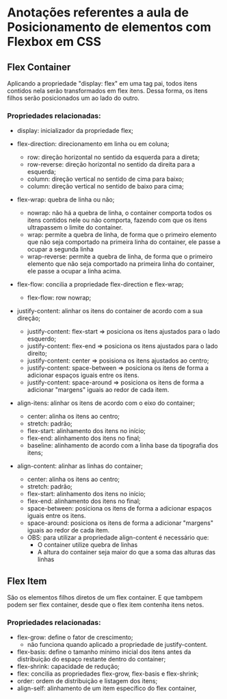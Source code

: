 # Anotações referentes a aula de Posicionamento de elementos com Flexbox em CSS

## Flex Container

Aplicando a propriedade "display: flex" em uma tag pai, todos itens contidos nela serão transformados em flex itens. Dessa forma, os itens filhos serão posicionados um ao lado do outro.

### Propriedades relacionadas:

 - display: inicializador da propriedade flex;

 - flex-direction: direcionamento em linha ou em coluna;
   -  row: direção horizontal no sentido da esquerda para a direta;
   - row-reverse: direção horizontal no sentido da direita para a esquerda;
   - column: direção vertical no sentido de cima para baixo;
   - column: direção vertical no sentido de baixo para cima;

 - flex-wrap: quebra de linha ou não;
   - nowrap: não há a quebra de linha, o container comporta todos os itens contidos nele ou não comporta, fazendo com que os itens ultrapassem o limite do container.
   - wrap: permite a quebra de linha, de forma que o primeiro elemento que não seja comportado na primeira linha do container, ele passe a ocupar a segunda linha
   - wrap-reverse: permite a quebra de linha, de forma que o primeiro elemento que não seja comportado na primeira linha do container, ele passe a ocupar a linha acima.

 - flex-flow: concilia a propriedade flex-direction e flex-wrap;
   - flex-flow: row nowrap;

 - justify-content: alinhar os itens do container de acordo com a sua direção;
   - justify-content: flex-start => posiciona os itens ajustados para o lado esquerdo;
   - justify-content: flex-end => posiciona os itens ajustados para o lado direito;
   - justify-content: center => posisiona os itens ajustados ao centro;
   - justify-content: space-between => posiciona os itens de forma a adicionar espaços iguais entre os itens.
   - justify-content: space-around => posiciona os itens de forma a adicionar "margens" iguais ao redor de cada item.

 - align-itens: alinhar os itens de acordo com o eixo do container;
   - center: alinha os itens ao centro;
   - stretch: padrão;
   - flex-start: alinhamento dos itens no início;
   - flex-end: alinhamento dos itens no final;
   - baseline: alinhamento de acordo com a linha base da tipografia dos itens;

 - align-content: alinhar as linhas do container;
   - center: alinha os itens ao centro;
   - stretch: padrão;
   - flex-start: alinhamento dos itens no início;
   - flex-end: alinhamento dos itens no final;
   - space-between: posiciona os itens de forma a adicionar espaços iguais entre os itens.
   - space-around: posiciona os itens de forma a adicionar "margens" iguais ao redor de cada item.
   - OBS: para utilizar a propriedade align-content é necessário que:
     - O container utilize quebra de linhas
     - A altura do container seja maior do que a soma das alturas das linhas 

## Flex Item

São os elementos filhos diretos de um flex container. E que tambpem podem ser flex container, desde que o flex item contenha itens netos.

### Propriedades relacionadas:

 - flex-grow: define o fator de crescimento;
   - não funciona quando aplicado a propriedade de justify-content.
 - flex-basis: define o tamanho mínimo inicial dos itens antes da distribuição do espaço restante dentro do container;
 - flex-shrink: capacidade de redução;
 - flex: concilia as propriedades flex-grow, flex-basis e flex-shrink;
 - order: ordem de distribuição e listagem dos itens;
 - align-self: alinhamento de um item específico do flex container, 

